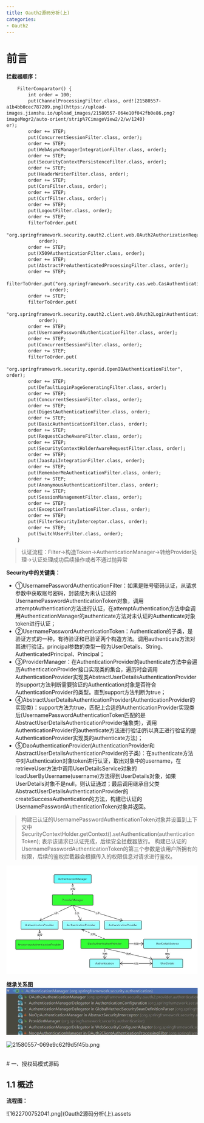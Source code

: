 ```yaml
---
title: Oauth2源码分析(上)
categories:
- Oauth2
---
```

# 前言

**拦截器顺序：**

```
    FilterComparator() {
        int order = 100;
        put(ChannelProcessingFilter.class, ord![21580557-a1b4bb0cec787209.png](https://upload-images.jianshu.io/upload_images/21580557-064e10f042fb0e86.png?imageMogr2/auto-orient/strip%7CimageView2/2/w/1240)
er);
        order += STEP;
        put(ConcurrentSessionFilter.class, order);
        order += STEP;
        put(WebAsyncManagerIntegrationFilter.class, order);
        order += STEP;
        put(SecurityContextPersistenceFilter.class, order);
        order += STEP;
        put(HeaderWriterFilter.class, order);
        order += STEP;
        put(CorsFilter.class, order);
        order += STEP;
        put(CsrfFilter.class, order);
        order += STEP;
        put(LogoutFilter.class, order);
        order += STEP;
        filterToOrder.put(
            "org.springframework.security.oauth2.client.web.OAuth2AuthorizationRequestRedirectFilter",
            order);
        order += STEP;
        put(X509AuthenticationFilter.class, order);
        order += STEP;
        put(AbstractPreAuthenticatedProcessingFilter.class, order);
        order += STEP;
        filterToOrder.put("org.springframework.security.cas.web.CasAuthenticationFilter",
                order);
        order += STEP;
        filterToOrder.put(
            "org.springframework.security.oauth2.client.web.OAuth2LoginAuthenticationFilter",
            order);
        order += STEP;
        put(UsernamePasswordAuthenticationFilter.class, order);
        order += STEP;
        put(ConcurrentSessionFilter.class, order);
        order += STEP;
        filterToOrder.put(
                "org.springframework.security.openid.OpenIDAuthenticationFilter", order);
        order += STEP;
        put(DefaultLoginPageGeneratingFilter.class, order);
        order += STEP;
        put(ConcurrentSessionFilter.class, order);
        order += STEP;
        put(DigestAuthenticationFilter.class, order);
        order += STEP;
        put(BasicAuthenticationFilter.class, order);
        order += STEP;
        put(RequestCacheAwareFilter.class, order);
        order += STEP;
        put(SecurityContextHolderAwareRequestFilter.class, order);
        order += STEP;
        put(JaasApiIntegrationFilter.class, order);
        order += STEP;
        put(RememberMeAuthenticationFilter.class, order);
        order += STEP;
        put(AnonymousAuthenticationFilter.class, order);
        order += STEP;
        put(SessionManagementFilter.class, order);
        order += STEP;
        put(ExceptionTranslationFilter.class, order);
        order += STEP;
        put(FilterSecurityInterceptor.class, order);
        order += STEP;
        put(SwitchUserFilter.class, order);
    }
```

> 认证流程：Filter->构造Token->AuthenticationManager->转给Provider处理->认证处理成功后续操作或者不通过抛异常



**Security中的关键类：**

- ①UsernamePasswordAuthenticationFilter：如果是账号密码认证，从请求参数中获取账号密码，封装成为未认证过的UsernamePasswordAuthenticationToken对象，调用attemptAuthentication方法进行认证，在attemptAuthentication方法中会调用AuthenticationManager的authenticate方法对未认证的Authenticate对象token进行认证；
- ②UsernamePasswordAuthenticationToken：Authentication的子类，是验证方式的一种，有待验证和已验证两个构造方法。调用authenticate方法对其进行验证。principal参数的类型一般为UserDetails、String、AuthenticatedPrincipal、Principal；
- ③ProviderManager：在AuthenticationProvider的authenticate方法中会遍历AuthenticationProvider接口实现类的集合，遍历时会调用AuthenticationProvider实现类AbstractUserDetailsAuthenticationProvider的support方法判断需要验证的Authentication对象是否符合AuthenticationProvider的类型。直到support方法判断为true；
- ④AbstractUserDetailsAuthenticationProvider(AuthenticationProvider的实现类)：support方法为true，匹配上合适的AuthenticationProvider实现类后(UsernamePasswordAuthenticationToken匹配的是AbstractUserDetailsAuthenticationProvider抽象类)，调用AuthenticationProvider的authenticate方法进行验证(所以真正进行验证的是AuthenticationProvider实现类的authenticate方法)；
- ⑤DaoAuthenticationProvider(AuthenticationProvider和AbstractUserDetailsAuthenticationProvider的子类)：在authenticate方法中对Authentication对象token进行认证，取出对象中的username，在retrieveUser方法中调用UserDetailsService对象的loadUserByUsername(username)方法得到UserDetails对象，如果UserDetails对象不是null，则认证通过；最后调用继承自父类AbstractUserDetailsAuthenticationProvider的createSuccessAuthentication的方法，构建已认证的UsernamePasswordAuthenticationToken对象并返回。

> 构建已认证的UsernamePasswordAuthenticationToken对象并设置到上下文中SecurityContextHolder.getContext().setAuthentication(authenticationToken); 表示该请求已认证完成，后续安全拦截器放行。
> 构建已认证的UsernamePasswordAuthenticationToken的第三个参数是该用户所拥有的权限，后续的鉴权拦截器会根据传入的权限信息对请求进行鉴权。

![21580557-a1b4bb0cec787209.png](Oauth2源码分析(上).assets\d38a7162f16b4817934649f281da38d9.png)

**继承关系图**
![AuthenticationManager](Oauth2源码分析(上).assets\18942209ed9c468c9f83b446c53bceed.png)

![21580557-069e9c62f9d5f45b.png](Oauth2源码分析(上).assets5c6a049c0cd4456b91d8e549d7406c9.png)




<br>
# 一、授权码模式源码

## 1.1 概述

**流程图：**

![1622700752041.png](Oauth2源码分析(上).assets